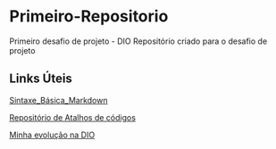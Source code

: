 # Primeiro-Repositorio
Primeiro desafio de projeto - DIO
Repositório criado para o desafio de projeto

## Links Úteis
[Sintaxe_Básica_Markdown](https://www.markdownguide.org/basic-syntax/)

[Repositório de Atalhos de códigos](https://cheatsheets.zip/index.html)

[Minha evolução na DIO](https://www.dio.me/users/maxwellwons)

